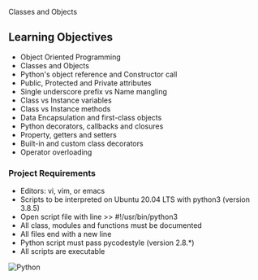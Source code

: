  Classes and Objects

## Learning Objectives
* Object Oriented Programming
* Classes and Objects
* Python's object reference and Constructor call
* Public, Protected and Private attributes
* Single underscore prefix vs Name mangling
* Class vs Instance variables
* Class vs Instance methods
* Data Encapsulation and first-class objects
* Python decorators, callbacks and closures
* Property, getters and setters
* Built-in and custom class decorators
* Operator overloading

### Project Requirements
* Editors: vi, vim, or emacs
* Scripts to be interpreted on Ubuntu 20.04 LTS with python3 (version 3.8.5)
* Open script file with line >> #!/usr/bin/python3
* All class, modules and functions must be documented
* All files end with a new line
* Python script must pass pycodestyle (version 2.8.*)
* All scripts are executable

![Python](https://img.shields.io/badge/python-3670A0?style=for-the-badge&logo=python&logoColor=ffdd54)
